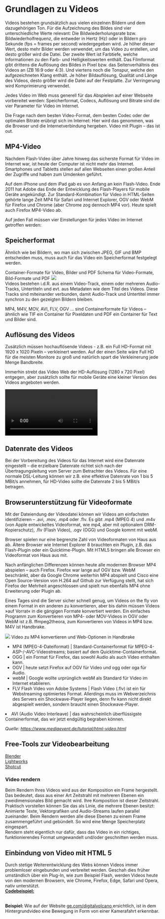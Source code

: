 <h1> Grundlagen zu Videos </h1>
Videos bestehen grundsätzlich aus vielen einzelnen Bildern und dem dazugehörigen Ton. Für die Aufzeichnung des Bildes sind vier unterschiedliche Werte relevant: Die Bildwiederholungsrate bzw. Bildwiederholfrequenz, die entweder in Hertz (Hz) oder in Bildern pro Sekunde (fps = frames per second) wiedergegeben wird. Je höher dieser Wert, desto mehr Bilder werden verwendet, um das Video zu erstellen, und desto größer wird die Datei. Der zweite Wert ist Farbtiefe, welche Informationen zu den Farb- und Helligkeitswerten enthält. Das Filmformat gibt drittens die Auflösung des Bildes in Pixel bzw. das Seitenverhältnis des Videos an (ZB 16:9 oder 4:3). Und viertens noch die Tonspur, welche den aufgezeichneten Klang enthält. Je höher Bildauflösung, Qualität und Länge des Videos, desto größer wird die Datei auf der Festplatte. Zur Verringerung wird Komprimierung verwendet.


Jedes Video im Web muss generell für das Abspielen auf einer Webseite vorbereitet werden: Speicherformat, Codecs, Auflösung und Bitrate sind die vier Parameter für Video im Internet.

Die Frage nach dem besten Video-Format, dem besten Codec oder der optimalen Bitrate erübrigt sich im Internet: Hier wird das genommen, was die Browser und die Internetverbindung hergeben. Video mit Plugin – das ist out.


<h2>MP4-Video </h2>
Nachdem Flash-Video über Jahre hinweg das sicherste Format für Video im Internet war, ist heute der Computer ist nicht mehr das Internet. Smartphones und Tabletts stellen auf allen Webseiten einen großen Anteil der Zugriffe und haben zum Umdenken geführt.

Auf dem iPhone und dem iPad gab es von Anfang an kein Flash-Video. Ende 2011 hat Adobe das Ende der Entwicklung des Flash-Players für mobile Geräte angekündigt. Zur Standard-Kombination für Video in HTML-Seiten gehörte lange Zeit MP4 für Safari und Internet Explorer, OGV oder WebM für Firefox und Chrome (aber Chrome zog dennoch MP4 vor). Heute spielt auch Firefox MP4-Video ab.

Auf jeden Fall müssen vier Einstellungen für jedes Video im Internet getroffen werden:

<h2> Speicherformat </h2>
Ähnlich wie bei Bildern, wo man sich zwischen JPEG, GIF und BMP entscheiden muss, muss auch für das Video ein Speicherformat festgelegt werden.

Container-Formate für Video, Bilder und PDF Schema für Video-Formate, Bild-Formate und PDF
<img src="https://www.mediaevent.de/tutorial/img/container-fuer-video-bilder-pdf-schema.png"> <br>
Videos bestehen i.d.R. aus einem Video-Track, einem oder mehreren Audio-Tracks, Untertiteln und evt. aus Metadaten wie dem Titel des Videos. Diese Tracks sind miteinander verbunden, damit Audio-Track und Untertitel immer synchron zu den gezeigten Bildern bleiben.

MP4, M4V, MOV, AVI, FLV, OGV … sind Containerformate für Videos – ähnlich wie TIF ein Container für Pixeldaten und PDF ein Container für Text und Bilder sind.

<h2> Auflösung des Videos </h2>
Zusätzlich müssen hochauflösende Videos - z.B. ein Full HD-Format mit 1920 x 1020 Pixeln – verkleinert werden. Auf der einen Seite wäre Full HD für die meisten Monitore zu groß und natürlich spart die Verkleinerung jede Menge Bandbreite.

Immerhin strebt das Video Web der HD-Auflösung (1280 x 720 Pixel) entgegen, aber zusätzlich sollte für mobile Geräte eine kleiner Version des Videos angeboten werden.

<video controls> 
   <source type="video/mp4" media="all and (min-width:680px)" src="video-large.mp4" > 
   <source type="video/mp4" media="all and (min-width:320px)" src="video-small.mp4" >  
</video>

<h2> Datenrate des Videos </h2>
Bei der Vorbereitung des Videos für das Internet wird eine Datenrate eingestellt – die erzielbare Datenrate richtet sich nach der Übertragungsleitung vom Server zum Betrachter des Videos. Für eine normale DSL-Leitung können wir z.B. eine effektive Datenrate von 1 bis 5 MBit/s annehmen, für HD-Video sollte die Datenrate 2 bis 5 MBit/s betragen.

<h2> Browserunterstützung für Videoformate </h2>
Mit der Dateiendung der Videodatei können wir Videos am einfachsten identifizieren – .avi, .mov, .mp4 oder .flv. Es gibt .mp4 (MPEG 4) und .m4v (von Apple entwickeltes Videoformat, wie mp4, aber mit optionalem DRM-Kopierschutz), .flv (Flash Video), .ogv (OGG) und Google kommt mit webM.

Browser spielen nur eine begrenzte Zahl von Videoformaten von Haus aus ab. Ältere Browser wie Internet Explorer 8 brauchten ein Plugin, z.B. das Flash-Plugin oder ein Quicktime-Plugin. Mit HTML5 bringen alle Browser ein Videoformat von Haus aus mit.

Nach anfänglichen Differenzen können heute alle modernen Browser MP4 abspielen – auch Firefox. Firefox war lange auf OGV bzw. WebM beschränkt, aber da Google Chrome weiterhin MP4 abspielt und Cisco eine Open Source-Version von H.264 auf Github zur Verfügung stellt, hat sich Firefox der Mehrheit angeschlossen und spielt nun ebenfalls MP4 ohne Erweiterung oder Plugin ab.


Eines Tages sind die Server sicher schnell genug, um Videos on the fly von einem Format in ein anderen zu konvertieren, aber bis dahin müssen Videos »auf Vorrat« in die gängigen Formate konvertiert werden. Ein einfaches Programm zum Konvertieren von MP4- oder MOV-Videos in OGV oder WebM ist z.B. ffmpeg2theora, zum Konvertieren von Videos in MP4 bzw. M4V ist Handbrake.


<img src="https://www.mediaevent.de/tutorial/svg/handbrake.svg">
Video zu MP4 konvertieren und Web-Optionen in Handbrake <br>
<ul>
<li> MP4 (MPEG-4-Dateiformat) | Standard-Containerformat für MPEG-4-ASP-/-AVC-Videostreams; basiert auf dem Quicktime-Containerformat. </li>
<li> OGG | ein Format für Firefox, das sowohl Audio als auch Video enthalten kann.</li>
<li>OGV | heute setzt Firefox auf OGV für Video und ogg oder oga für Audio.</li>
<li>webM | Google wollte urprünglich webM als Standard für Video im Internet etablieren.</li>
<li>FLV Flash Video von Adobe Systems | Flash Video (.flv) ist ein für Webstreaming optimiertes Format. Allerdings muss im Webverzeichnis des Servers ein Shockwave-Player liegen, denn flv kann nicht direkt abgespielt werden, sondern braucht einen Shockwave-Player.</li>
</ul>
<li>AVI (Audio Video Interleave) | das wahrscheinlich überflüssigste Containerformat, das wir jetzt endgültig begraben können.

<em> Quelle: https://www.mediaevent.de/tutorial/html-video.html </em>

<h2> Free-Tools zur Videobearbeitung </h2>

<a href="https://www.blender.org/">Blender </a> <br>
<a href="https://www.lwks.com/"> Lightworks </a> <br>
<a href="https://shotcut.org/"> Shotcut</a>

<h3> Video rendern </h3>
Beim Rendern Ihres Videos wird aus der Komposition ein Frame hergestellt. Das bedeutet, dass aus einer Art Zeitstrahl mit mehreren Ebenen ein zweidimensionales Bild gemacht wird.
Ihre Komposition ist dieser Zeitstrahl. Praktisch vorstellen können Sie das als Linie, die mehrere Ebenen besitzt: Animierte Texte, Vektorgrafiken und Audio-Streams laufen parallel zueinander. Beim Rendern werden alle diese Ebenen zu einem Frame zusammengeführt und gebündelt. So wird eine Menge Speicherplatz eingespart.

<br> 
Rendern steht eigentlich nur dafür, dass das Video in ein richtiges, funktionierendes Format umgewandelt und/oder geschnitten werden muss.


<h2> Einbindung von Video mit HTML 5 </h2>

Durch stetige Weiterentwicklung des Webs können Videos immer problemloser eingebunden und verbreitet werden. Geschah dies früher umständlich über ein Plug-In, wie zum Beispiel Flash, werden Videos heute von den modernen Browsern, wie Chrome, Firefox, Edge, Safari und Opera, nativ unterstützt. 
<br>
<b> <a href="https://www.w3schools.com/html/tryit.asp?filename=tryhtml5_video_all"> Codebeispiel:  </b> </a> <br>

<br>
<b> Beispiel: </b>
Wie auf der Website <a href="ge.com/digitalvolcano"> ge.com/digitalvolcano </a>  ersichtlich, ist in dem Hintergrundvideo eine Bewegung in Form von einer Kamerafahrt erkennbar. 
